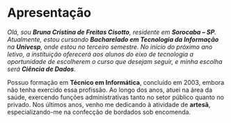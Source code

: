 # Apresentação

_Olá, sou **Bruna Cristina de Freitas Cisotto**, residente em **Sorocaba – SP**. Atualmente, estou cursando **Bacharelado em Tecnologia da Informação** na **Univesp**, onde estou no terceiro semestre. No início do próximo ano letivo, a instituição oferecerá aos alunos do eixo de tecnologia a oportunidade de escolherem o curso que desejam seguir, e minha escolha será **Ciência de Dados**._

Possuo formação em **Técnico em Informática**, concluído em 2003, embora não tenha exercido essa profissão. Ao longo dos anos, atuei na área da saúde, exercendo funções administrativas tanto no setor público quanto no privado. Nos últimos anos, venho me dedicando à atividade de **artesã**, especializando-me na confecção de bordados sob encomenda.
